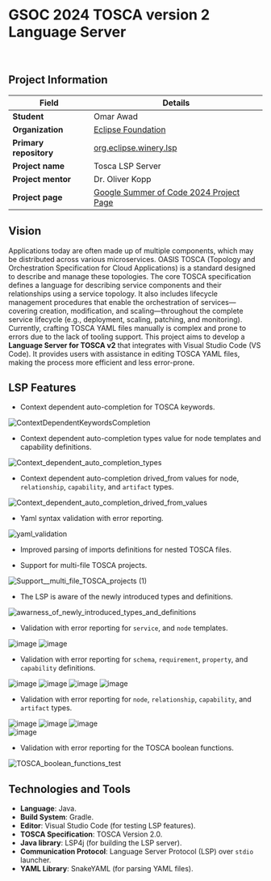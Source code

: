 # GSOC 2024 TOSCA version 2 Language Server
<br>

##  Project Information

| **Field**              | **Details**                                                      |
|------------------------|------------------------------------------------------------------|
| **Student**            | Omar Awad                                                        |
| **Organization**       | [Eclipse Foundation](https://www.eclipse.org/org/foundation/)                                               |
| **Primary repository**  | [org.eclipse.winery.lsp](https://github.com/omarawd7/winery/tree/lsp/org.eclipse.winery.lsp)             |
| **Project name**       | Tosca LSP Server                                                 |
| **Project mentor**    | Dr. Oliver Kopp                                        |
| **Project page**       | [Google Summer of Code 2024 Project Page](https://summerofcode.withgoogle.com/myprojects/details/56o5Fdkj)  |


## Vision

Applications today are often made up of multiple components, which may be distributed across various microservices.
OASIS TOSCA (Topology and Orchestration Specification for Cloud Applications) is a standard designed to describe and manage these topologies.
The core TOSCA specification defines a language for describing service components and their relationships using a service topology.
It also includes lifecycle management procedures that enable the orchestration of services—covering creation, modification, and scaling—throughout the complete service lifecycle (e.g., deployment, scaling, patching, and monitoring).
Currently, crafting TOSCA YAML files manually is complex and prone to errors due to the lack of tooling support.
This project aims to develop a **Language Server for TOSCA v2** that integrates with Visual Studio Code (VS Code).
It provides users with assistance in editing TOSCA YAML files, making the process more efficient and less error-prone.


## LSP Features

- Context dependent auto-completion for TOSCA keywords.
    
![ContextDependentKeywordsCompletion](https://github.com/user-attachments/assets/21e4c19d-32d2-400d-9207-106c01289803)
- Context dependent auto-completion types value for node templates and capability definitions.
    
![Context_dependent_auto_completion_types ](https://github.com/user-attachments/assets/16a64091-993d-46fd-8aa1-de5b68c0d66a)
- Context dependent auto-completion drived_from values for node, `relationship`, `capability`, and `artifact` types.
    
![Context_dependent_auto_completion_drived_from_values](https://github.com/user-attachments/assets/4a185f51-bc5a-4a86-a8dc-bfb01ede7342)
- Yaml syntax validation with error reporting.
    
![yaml_validation](https://github.com/user-attachments/assets/f24587a2-84b0-45a5-abc9-8d463a96cea0)
- Improved parsing of imports definitions for nested TOSCA files.
  
- Support for multi-file TOSCA projects.
    
![Support__multi_file_TOSCA_projects (1)](https://github.com/user-attachments/assets/8669f603-538b-48bd-bcc2-3b8eca36beb5)
- The LSP is aware of the newly introduced types and definitions.
    
![awarness_of_newly_introduced_types_and_definitions](https://github.com/user-attachments/assets/7faa3572-0e6a-4a97-a1db-8d13fb52e818)
- Validation with error reporting for `service`, and `node` templates.
    
![image](https://github.com/user-attachments/assets/7580ad15-fcee-40e4-a328-e80732e31b21)
![image](https://github.com/user-attachments/assets/d49bb148-b2c3-46b3-97a4-1273a8b75a91)
- Validation with error reporting for `schema`, `requirement`, `property`, and `capability` definitions.

![image](https://github.com/user-attachments/assets/43c19f26-8996-494d-b383-7f90668125e9)
![image](https://github.com/user-attachments/assets/a67fba8a-caff-49a3-8dd5-4a0568973015)
![image](https://github.com/user-attachments/assets/c1faad9d-fd93-4f68-a674-3f266a94d4a1)
![image](https://github.com/user-attachments/assets/e74f53d1-df61-47ea-bfc3-42b5b34ae215)
- Validation with error reporting for `node`, `relationship`, `capability`, and `artifact` types.

![image](https://github.com/user-attachments/assets/6fca6960-1df7-4957-995e-50c4038700f1)
![image](https://github.com/user-attachments/assets/94378602-20c6-42a5-a788-cdbc81b75069)
![image](https://github.com/user-attachments/assets/42452cab-0c62-4e66-8659-82fa822ab192)    
![image](https://github.com/user-attachments/assets/4ba86af7-f7f9-4704-a10f-5ab7c3f69e0d)
- Validation with error reporting for the TOSCA boolean functions.
    
![TOSCA_boolean_functions_test](https://github.com/user-attachments/assets/dc88bbc5-837c-49db-a727-bbc605065f7d)

## Technologies and Tools

- **Language**: Java.
- **Build System**: Gradle.
- **Editor**: Visual Studio Code (for testing LSP features).
- **TOSCA Specification**: TOSCA Version 2.0.
- **Java library**: LSP4j (for building the LSP server).
- **Communication Protocol**: Language Server Protocol (LSP) over `stdio` launcher.
- **YAML Library**: SnakeYAML (for parsing YAML files).
